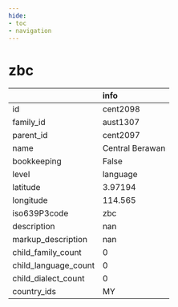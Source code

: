 ```yaml
---
hide:
- toc
- navigation
---
```

# zbc
|                      | info            |
|:---------------------|:----------------|
| id                   | cent2098        |
| family_id            | aust1307        |
| parent_id            | cent2097        |
| name                 | Central Berawan |
| bookkeeping          | False           |
| level                | language        |
| latitude             | 3.97194         |
| longitude            | 114.565         |
| iso639P3code         | zbc             |
| description          | nan             |
| markup_description   | nan             |
| child_family_count   | 0               |
| child_language_count | 0               |
| child_dialect_count  | 0               |
| country_ids          | MY              |